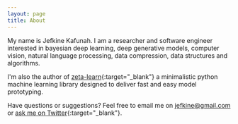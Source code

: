 ```yaml
---
layout: page
title: About
---
```


My name is Jefkine Kafunah. I am a researcher and software engineer interested in bayesian deep learning, deep generative models, computer vision, natural language processing, data compression, data structures and algorithms.

I'm also the author of [zeta-learn](https://zeta-learn.com/){:target="_blank"} a minimalistic python machine learning library designed to deliver fast and easy model prototyping.

Have questions or suggestions? Feel free to email me on jefkine@gmail.com or [ask me on Twitter](https://twitter.com/jefkine){:target="_blank"}.
